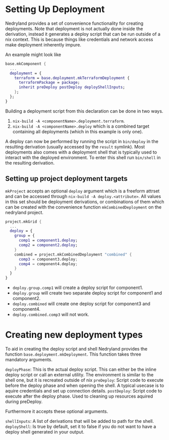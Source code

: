 # Setting Up Deployment

Nedryland provides a set of convenience functionality for creating
deployments. Note that deployment is not actually done inside the
derivation, instead it generates a deploy script that can be run
outside of a nix context. This is because things like credentials and
network access make deployment inherently impure.

An example might look like

```nix
base.mkComponent {
  ...
  deployment = {
    terraform = base.deployment.mkTerraformDeployment {
      terraformPackage = package;
      inherit preDeploy postDeploy deployShellInputs;
    };
  };
}
```

Building a deployment script from this declaration can be done in two ways.
 1. `nix-build -A <componentName>.deployment.terraform`.
 2. `nix-build -A <componentName>.deploy` which is a combined target containing all deployments (which in this example is only one).

A deploy can now be performed by running the script in `bin/deploy` in
the resulting derivation (usually accessed by the `result`
symlink). Most deployments also comes with a deployment shell that is
typically used to interact with the deployed environment. To enter
this shell run `bin/shell` in the resulting derivation.

## Setting up project deployment targets

`mkProject` accepts an optional `deploy` argument which is a freeform
attrset and can be accessed through `nix-build -A deploy.<attribute>`.
All values in this set should be deployment derivations, or
combinations of them which can be created with the convenience
function `mkCombinedDeployment` on the nedryland project.

```nix
project.mkGrid {
  ...
  deploy = {
    group = {
      comp1 = component1.deploy;
      comp2 = component2.deploy;
    }
    combined = project.mkCombinedDeployment "combined" {
      comp3 = component3.deploy;
      comp4 = component4.deploy;
    }
  }
}
```
 - `deploy.group.comp1` will create a deploy script for component1.
 - `deploy.group` will create two separate deploy script for component1 and component2.
 - `deploy.combined` will create one deploy script for component3 and component4.
 - `deploy.combined.comp3` will not work.

# Creating new deployment types

To aid in creating the deploy script and shell Nedryland provides the
function `base.deployment.mkDeployment`. This function takes three
mandatory arguments.

`deployPhase`: This is the actual deploy script. This can either be
the inline deploy script or call an external utility. The environment
is similar to the shell one, but it is recreated outside of nix
`preDeploy`: Script code to execute before the deploy phase and when
opening the shell. A typical usecase is to aquire credentials and set
up connection details.  `postDeploy`: Script code to execute after the
deploy phase. Used to cleaning up resources aquired during preDeploy.

Furthermore it accepts these optional arguments.

`shellInputs`: A list of derivations that will be added to path for
the shell.  `deployShell`: Is true by default, set it to false if you
do not want to have a deploy shell generated in your output.
